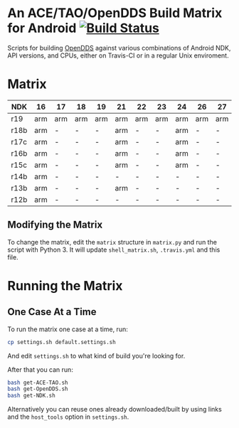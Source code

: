 # An ACE/TAO/OpenDDS Build Matrix for Android [![Build Status](https://travis-ci.org/iguessthislldo/OpenDDS-Android.svg?branch=master)](https://travis-ci.org/iguessthislldo/OpenDDS-Android)

Scripts for building [OpenDDS](https://github.com/objectcomputing/OpenDDS)
against various combinations of Android NDK, API versions, and
CPUs, either on Travis-CI or in a regular Unix enviroment.

# Matrix

<!-- BEGIN MATRIX -->
<!-- This part is generated by matrix.py -->
| NDK | 16  | 17  | 18  | 19  | 21  | 22  | 23  | 24  | 26  | 27  | 28  |
| --- | --- | --- | --- | --- | --- | --- | --- | --- | --- | --- | --- |
| r19 | arm | arm | arm | arm | arm | arm | arm | arm | arm | arm | arm,arm64,x86_64 |
| r18b | arm | - | - | - | arm | - | - | arm | - | - | arm |
| r17c | arm | - | - | - | arm | - | - | arm | - | - | arm |
| r16b | arm | - | - | - | arm | - | - | arm | - | - | - |
| r15c | arm | - | - | - | arm | - | - | arm | - | - | - |
| r14b | arm | - | - | - | - | - | - | - | - | - | - |
| r13b | arm | - | - | - | arm | - | - | - | - | - | - |
| r12b | arm | - | - | - | - | - | - | - | - | - | - |
<!-- END MATRIX -->

## Modifying the Matrix

To change the matrix, edit the `matrix` structure in `matrix.py` and run the
script with Python 3. It will update `shell_matrix.sh`, `.travis.yml` and this file.

# Running the Matrix

## One Case At a Time

To run the matrix one case at a time, run:

```sh
cp settings.sh default.settings.sh
```

And edit `settings.sh` to what kind of build you're looking for.

After that you can run:

```sh
bash get-ACE-TAO.sh
bash get-OpenDDS.sh
bash get-NDK.sh
```

Alternatively you can reuse ones already downloaded/built by using links and
the `host_tools` option in `settings.sh`.
